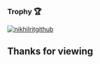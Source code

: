 ### Trophy 🏆 
<a href="https://github.com/ryo-ma/github-profile-trophy"><img src="https://camo.githubusercontent.com/8e9b21903b23ceb33f73ae554ec2e76a4998225a9d6869f47038c74642c9a3a0/68747470733a2f2f6769746875622d70726f66696c652d74726f7068792e76657263656c2e6170702f3f757365726e616d653d6e696b68696c726974676974687562" alt="nikhilritgithub" data-canonical-src="https://github-profile-trophy.vercel.app/?username=CodeArt-4u" style="max-width: 100%;"></a>
## Thanks for viewing 
